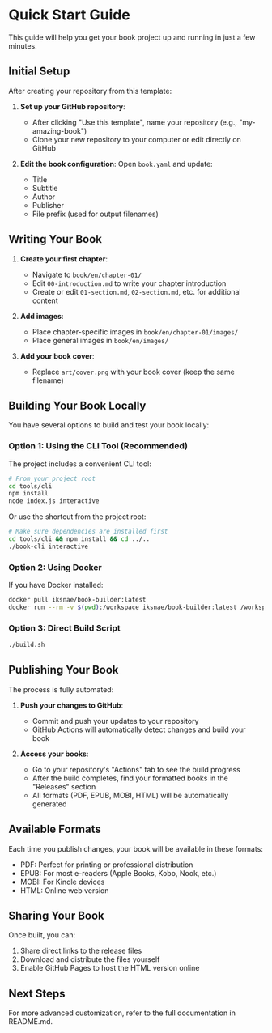 # Quick Start Guide

This guide will help you get your book project up and running in just a few minutes.

## Initial Setup

After creating your repository from this template:

1. **Set up your GitHub repository**:
   - After clicking "Use this template", name your repository (e.g., "my-amazing-book")
   - Clone your new repository to your computer or edit directly on GitHub

2. **Edit the book configuration**:
   Open `book.yaml` and update:
   - Title
   - Subtitle
   - Author
   - Publisher
   - File prefix (used for output filenames)

## Writing Your Book

1. **Create your first chapter**:
   - Navigate to `book/en/chapter-01/`
   - Edit `00-introduction.md` to write your chapter introduction
   - Create or edit `01-section.md`, `02-section.md`, etc. for additional content

2. **Add images**:
   - Place chapter-specific images in `book/en/chapter-01/images/`
   - Place general images in `book/en/images/`

3. **Add your book cover**:
   - Replace `art/cover.png` with your book cover (keep the same filename)

## Building Your Book Locally

You have several options to build and test your book locally:

### Option 1: Using the CLI Tool (Recommended)

The project includes a convenient CLI tool:

```bash
# From your project root
cd tools/cli
npm install
node index.js interactive
```

Or use the shortcut from the project root:

```bash
# Make sure dependencies are installed first
cd tools/cli && npm install && cd ../..
./book-cli interactive
```

### Option 2: Using Docker

If you have Docker installed:

```bash
docker pull iksnae/book-builder:latest
docker run --rm -v $(pwd):/workspace iksnae/book-builder:latest /workspace/build.sh
```

### Option 3: Direct Build Script

```bash
./build.sh
```

## Publishing Your Book

The process is fully automated:

1. **Push your changes to GitHub**:
   - Commit and push your updates to your repository
   - GitHub Actions will automatically detect changes and build your book

2. **Access your books**:
   - Go to your repository's "Actions" tab to see the build progress
   - After the build completes, find your formatted books in the "Releases" section
   - All formats (PDF, EPUB, MOBI, HTML) will be automatically generated

## Available Formats

Each time you publish changes, your book will be available in these formats:

- PDF: Perfect for printing or professional distribution
- EPUB: For most e-readers (Apple Books, Kobo, Nook, etc.)
- MOBI: For Kindle devices
- HTML: Online web version

## Sharing Your Book

Once built, you can:

1. Share direct links to the release files
2. Download and distribute the files yourself
3. Enable GitHub Pages to host the HTML version online

## Next Steps

For more advanced customization, refer to the full documentation in README.md.
